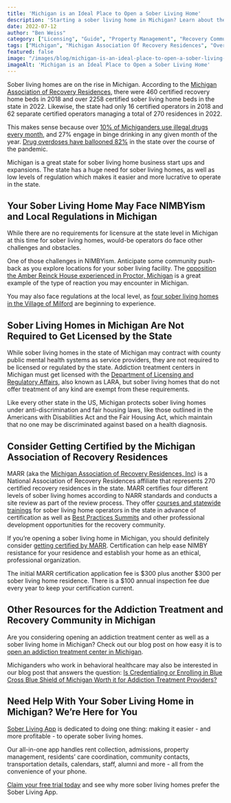 ```yaml
---
title: 'Michigan is an Ideal Place to Open a Sober Living Home'
description: 'Starting a sober living home in Michigan? Learn about the regulations & opportunities in this Sober Living App blog analysis (July 2022).'
date: 2022-07-12
author: "Ben Weiss"
category: ["Licensing", "Guide", "Property Management", "Recovery Community", "Regulations", "Sober Living Management"]
tags: ["Michigan", "Michigan Association Of Recovery Residences", "Overdose", "Nimbyism", "Licensure", "Marr", "Addiction Treatment", "Sober Living Home Management"]
featured: false
image: "/images/blog/michigan-is-an-ideal-place-to-open-a-sober-living-homenbsp.jpg"
imageAlt: 'Michigan is an Ideal Place to Open a Sober Living Home'
---
```


Sober living homes are on the rise in Michigan. According to the [Michigan Association of Recovery Residences](<https://michiganarr.com/statistics>), there were 460 certified recovery home beds in 2018 and over 2258 certified sober living home beds in the state in 2022. Likewise, the state had only 16 certified operators in 2018 and 62 separate certified operators managing a total of 270 residences in 2022. 

This makes sense because over [10% of Michiganders use illegal drugs every month](<https://www.michigan.gov/mdhhs/0,5885,7-339-71548_54783_54784_57850---,00.html>), and 27% engage in binge drinking in any given month of the year. [Drug overdoses have ballooned 82%](<https://www.alltreatment.com/michigan-drug-statistics-and-trends/>) in the state over the course of the pandemic. 

Michigan is a great state for sober living home business start ups and expansions. The state has a huge need for sober living homes, as well as low levels of regulation which makes it easier and more lucrative to operate in the state. 

## Your Sober Living Home May Face NIMBYism and Local Regulations in Michigan

While there are no requirements for licensure at the state level in Michigan at this time for sober living homes, would-be operators do face other challenges and obstacles. 

One of those challenges in NIMBYism. Anticipate some community push-back as you explore locations for your sober living facility. The [opposition the Amber Reinck House experienced in Proctor, Michigan](<https://www.livingstondaily.com/story/news/2020/01/30/amber-reineck-house-lawsuit-howell-sober-living-home-women-fair-housing-center-southeast-midmichigan/2856470001/>) is a great example of the type of reaction you may encounter in Michigan. 

You may also face regulations at the local level, as [four sober living homes in the Village of Milford](<https://www.theoaklandpress.com/2018/05/09/milford-planning-commission-discusses-regulation-of-sober-living-homes/>) are beginning to experience. 

## Sober Living Homes in Michigan Are Not Required to Get Licensed by the State

While sober living homes in the state of Michigan may contract with county public mental health systems as service providers, they are not required to be licensed or regulated by the state. Addiction treatment centers in Michigan must get licensed with the [Department of Licensing and Regulatory Affairs](<https://www.michigan.gov/lara>), also known as LARA, but sober living homes that do not offer treatment of any kind are exempt from these requirements. 

Like every other state in the US, Michigan protects sober living homes under anti-discrimination and fair housing laws, like those outlined in the Americans with Disabilities Act and the Fair Housing Act, which maintain that no one may be discriminated against based on a health diagnosis. 

## Consider Getting Certified by the Michigan Association of Recovery Residences

MARR (aka the [Michigan Association of Recovery Residences, Inc](<https://michiganarr.com/>)) is a National Association of Recovery Residences affiliate that represents 270 certified recovery residences in the state. MARR certifies four different levels of sober living homes according to NARR standards and conducts a site review as part of the review process. They offer [courses and statewide trainings](<https://michiganarr.com/news>) for sober living home operators in the state in advance of certification as well as [Best Practices Summits](<https://mailchi.mp/narronline/save-the-date-2021-narr-summit?fbclid=IwAR1dti0cdoEFkS-3qeFWwULjriSavoBnCen1bNzvSPEN3mWm0jM03gAre7g>) and other professional development opportunities for the recovery community.

If you’re opening a sober living home in Michigan, you should definitely consider [getting certified by MARR](<https://michiganarr.com/become-certified>). Certification can help ease NIMBY resistance for your residence and establish your home as an ethical, professional organization. 

The initial MARR certification application fee is $300 plus another $300 per sober living home residence. There is a $100 annual inspection fee due every year to keep your certification current.

## Other Resources for the Addiction Treatment and Recovery Community in Michigan

Are you considering opening an addiction treatment center as well as a sober living home in Michigan? Check out our blog post on how easy it is to [open an addiction treatment center in Michigan](<https://behavehealth.com/blog/2021/12/14/is-it-easy-to-open-an-addiction-treatment-center-in-michigan>). 

Michiganders who work in behavioral healthcare may also be interested in our blog post that answers the question: [Is Credentialing or Enrolling in Blue Cross Blue Shield of Michigan Worth it for Addiction Treatment Providers?](<https://behavehealth.com/blog/2022/5/17/is-credentialing-or-enrolling-with-blue-cross-blue-shield-of-michigan-worth-it-for-addiction-treatment-providers>)

## Need Help With Your Sober Living Home in Michigan? We’re Here for You

[Sober Living App](<../../../../index.html>) is dedicated to doing one thing: making it easier - and more profitable - to operate sober living homes. 

Our all-in-one app handles rent collection, admissions, property management, residents’ care coordination, community contacts, transportation details, calendars, staff, alumni and more - all from the convenience of your phone. 

[Claim your free trial today](<https://behavehealth.com/get-started>) and see why more sober living homes prefer the Sober Living App.